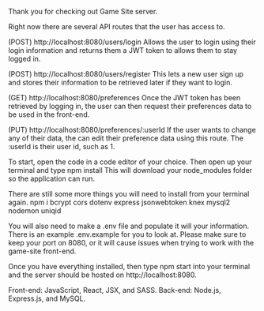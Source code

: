 Thank you for checking out Game Site server.

<!-- Features/Routes -->

Right now there are several API routes that the user has access to.

(POST) http://localhost:8080/users/login
Allows the user to login using their login information and returns them a JWT token to
allows them to stay logged in.

(POST) http://localhost:8080/users/register
This lets a new user sign up and stores their information to be retrieved later if they want to login.

(GET) http://localhost:8080/preferences
Once the JWT token has been retrieved by logging in, the user can then request their preferences data to be used in the front-end.

(PUT) http://localhost:8080/preferences/:userId
If the user wants to change any of their data, the can edit their preference data using this route. The :userId is their user id, such as 1.

<!-- Download Instructions -->

To start, open the code in a code editor of your choice.
Then open up your terminal and type
npm install
This will download your node_modules folder so the application can run.

There are still some more things you will need to install from your terminal again.
npm i bcrypt cors dotenv express jsonwebtoken knex mysql2 nodemon uniqid

You will also need to make a .env file and populate it will your information.
There is an example .env.example for you to look at. Please make sure to keep your port on 8080, or it will cause issues when trying to work with the game-site front-end.

Once you have everything installed, then type npm start into your terminal and the server should be hosted on http://localhost:8080.

<!-- Tech Stacks Used -->

Front-end: JavaScript, React, JSX, and SASS.
Back-end: Node.js, Express.js, and MySQL.
